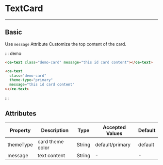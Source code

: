 # TextCard

<!-- {.md} -->

---

<!-- {.md} -->

## Basic

<!-- {.md} -->

Use `message` Attribute Customize the top content of the card.

<!-- {.md} -->

<ce-text-card-demo-en></ce-text-card-demo-en>

::: demo

```html
<ce-text class="demo-card" message="this id card content"></ce-text>

<ce-text
  class="demo-card"
  theme-type="primary"
  message="this id card content"
></ce-text>
```

:::

## Attributes

<!-- {.md} -->

| Property      | Description       | Type   | Accepted Values          | Default  |
| --------- | ---------- | ------ | --------------- | ------- |
| themeType | card theme color | String | default/primary | default |
| message | text content | String | - | - |
